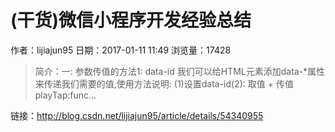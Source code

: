 # (干货)微信小程序开发经验总结
作者：lijiajun95
日期：2017-01-11 11:49
浏览量：17428
> 简介：一: 参数传值的方法1:  data-id 
我们可以给HTML元素添加data-*属性来传递我们需要的值,使用方法说明: 
(1)设置data-id(2):  取值 + 传值playTap:func...

 链接：http://blog.csdn.net/lijiajun95/article/details/54340955
